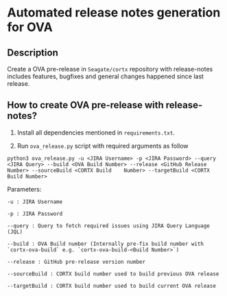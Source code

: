 # Automated release notes generation for OVA

## Description
Create a OVA pre-release in `Seagate/cortx` repository with release-notes includes features, bugfixes and general changes happened since last release.

## How to create OVA pre-release with release-notes?
1. Install all dependencies mentioned in `requirements.txt`.

2. Run `ova_release.py` script with required arguments as follow
  
```
python3 ova_release.py -u <JIRA Username> -p <JIRA Password> --query <JIRA Query> --build <OVA Build Number> --release <GitHub Release Number> --sourceBuild <CORTX Build    Number> --targetBuild <CORTX Build Number>
```
  
  
  Parameters:
    
    -u : JIRA Username
    
    -p : JIRA Password
    
    --query : Query to fetch required issues using JIRA Query Language (JQL)
    
    --build : OVA Build number (Internally pre-fix build number with `cortx-ova-build` e.g. `cortx-ova-build-<Build Number>`)
    
    --release : GitHub pre-release version number
    
    --sourceBuild : CORTX build number used to build previous OVA release
    
    --targetBuild : CORTX build number used to build current OVA release
